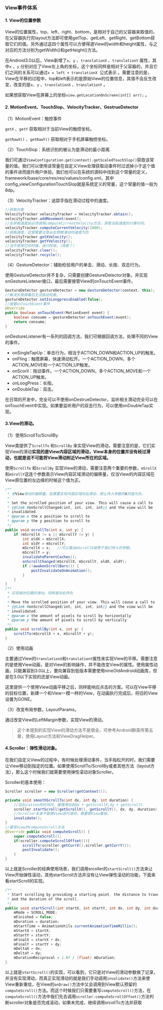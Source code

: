 ### View事件体系

#### 1. View的位置参数

View的位置属性，top、left、right、bottom，是相对于自己的父容器来取值的，在父容器执行完layout方法即可使用getTop、getLeft、getRight、getBottom获取它们的值。另外通过这四个属性可以方便得道View的width和height属性，与之对应的方法分别为getWidth()和getHeight()方法。

在Android3.0以后，View新增了`x`、`y` 、`translationX` 、`translationY` 属性，其中`x` 、`y` 分别对应了View左上角的坐标，这个坐标同样是相对于父容器的，并且它们之间的关系可以通过`x = left + translationX `公式表示  。需要注意的是，View在平移的过程中，top和left表示的是原始View的位置信息，其值不会反生改变，改变的是`x`、`y` 、`translationX`    、`translationY` 。

如果想获取View在屏幕上的坐标`view.getLocationOnScreen(int[] arr);` 。

#### 2. MotionEvent、TouchSlop、VelocityTracker、GestrueDetector

（1）MotionEvent：触控事件

`getX` 、`getY` 获取相对于当前View的触控坐标。

`getRawX()` 、`getRawY()` 获取相对于手机屏幕触控坐标。

（2）TouchSlop：系统识别的被认为是滑动的最小距离.

我们可通过`ViewConfiguration.get(context).getScaledTouchSlop()`获取该常量的值。我们可以使用该常量在自定义View处理获取动事件时过滤掉小于这个值的事件进而提升用户体验。我们也可以在系统的源码中找到这个常量的定义，framework/base/core/res/res/values/config.xml，其中config_viewConfigurationTouchSlop就是系统定义的常量，这个常量的值一般为8dp。

（3）VelocityTracker：追踪手指在滑动过程中的速度。

```java
//获取对象
VelocityTracker velocityTracker = VelocityTracker.obtain();
velocityTracker.addMovement(event);
//在获取速度前必须调用computeCirrentVelocity方法，获取当前速度的计算时间。
velocityTracker.computeCurrentVelocity(1000);
//获取速度，这里需要注意从右想做滑动时速度为负
velocityTracker.getXVelocity();
velocityTracker.getYVelocity();
//当不使用它的时候，进行回收。（场景？）
velocityTracker.clear();
velocityTracker.recycle();
```

（4）GestureDetector：辅助检验用户的单击、滑动、长按、双击行为。

使用GestureDetector并不复杂，只需要创建GestureDetector对象，并实现onGestureListener接口，最后需要接管View的onTouchEvent事件。

```java
GestureDetector gestureDetector = new GestureDetector(context, this);
//解决长按屏幕后无法拖动现象。
gestureDetector.setIsLongpressEnabled(false);
//接管onTouchEvent事件
@Override
public boolean onTouchEvent(MotionEvent event) {
    boolean consume = gestureDetector.onTouchEvent(event);
    return consume;
}
```
onDestureListener有一系列的回调方法，我们可根据回调方法，处理不同的View的事件。

- onSingleTapUp：单击行为，相当于ACTION_DOWN和ACTION_UP的触发。
- onFling：触摸屏幕，快速滑动松开。一个ACTION_DOWN，多个ACTION_MOVE和一个ACTION_UP触发。
- onScorll：拖动事件。一个ACTION_DOWN，多个ACTION_MOVE和一个ACTION_UP触发。
- onLoogPress：长按。
- onDoubleTap：双击。

在日常的开发中，完全可以不使用onDestrueDetector，监听相关滑动完全可以在onTouchEvent中实现。如果要监听用户的双击行为，可以使用onDoubleTap实现。

#### 3.View的滑动。

（1）使用ScrollTo/ScrollBy

View类提供了`ScrollTo` 和`ScrollBy` 来实现View的滑动，需要注意的是，它们实现View的滑动**实现的是View内容区域的滑动，View本身的位置并没有经过滑动，也就是说不可能将View滑动附近View所在的区域。**

使用`ScrollTo` 和`ScrollBy` 实现View的滑动，需要注意两个重要的参数，`mSrollX`和`mSrollY`这连个参数表示View内容区域滑动的偏移量，仅当View的内容区域在View原位置的左边缘的时候这个值为正。

```java
/**
 * 使View滑动的偏移量。如果要实现内容区域向右滑动，那么传入参数的X的值为负。
 *
 * Set the scrolled position of your view. This will cause a call to
 * {@link #onScrollChanged(int, int, int, int)} and the view will be
 * invalidated.
 * @param x the x position to scroll to
 * @param y the y position to scroll to
 */
public void scrollTo(int x, int y) {
    if (mScrollX != x || mScrollY != y) {
        int oldX = mScrollX;
        int oldY = mScrollY;
        mScrollX = x;   //可以看出mScrollX就等于我们传入的参数。   
        mScrollY = y;
        invalidateParentCaches();
        onScrollChanged(mScrollX, mScrollY, oldX, oldY);
        if (!awakenScrollBars()) {
            postInvalidateOnAnimation();
        }
    }
}
/**
 * 实现相对位置的滑动。同样是向右传负
 *
 * Move the scrolled position of your view. This will cause a call to
 * {@link #onScrollChanged(int, int, int, int)} and the view will be
 * invalidated.
 * @param x the amount of pixels to scroll by horizontally
 * @param y the amount of pixels to scroll by vertically
 */
public void scrollBy(int x, int y) {
    scrollTo(mScrollX + x, mScrollY + y);
}
```

（2）使用动画

主要通过View的`translationX`和`translationY`属性来实现View的平移。需要注意的是使用View动画，是对View的影响操作，并不能改变View的属性。使用属性动画，只能兼容到3.0以上，要向兼容到低版本需要使用nineOldAndroid动画库，但是在3.0以下实现的还是View动画。

这里提供一个使用View动画平移之后，同样能响应点击的方案。可以在View平移的目标位置，新建一个和View一模一样的View，在动画执行完成后，将旧的View设置为GONE。

（3）改变布局参数，LayoutParams。

通过改变View的LeftMargin参数，实现View的滑动。

> 这个本提到的实现View的滑动方法不是很全，可参考Android群英传第五章，使用Layout方法和ViewDragHelper。

#### 4.Scroller：弹性滑动对象。

在我们自定义View的过程中，有时候处理滑动事件，当手指松开的时，我们需要让View移动到指定的位置。如果使用ScrollTo/ScrollBy或者其他方法（layout方法），那么这个时候我们就需要使用弹性滚动对象Scroller。

Scroller的基本使用：

```java
Scroller scroller = new Scroller(getContext());

private void smoothScrollTo(int dx, int dy, int duration) {
    //在duration的时间内，缓慢滑动到dx + getScrollX,dy + getScrollY.
    scroller.startScroll(getScrollX(), getScrollY(), dx, dy, duration);
    //Scroller本身不能使View进行滑动，需要使View重绘。
    invalidate();
}
//重写View的computeScroll方法
@Override public void computeScroll() {
    super.computeScroll();
    if(scroller.computeScrollOffset()){
        scrollTo(scroller.getCurrX(),scroller.getCurrY());
        postInvalidate();
    }
}
```

以上就是Scroller的经典使用场景，我们调用srcoller的`startScroll()`方法来让View开始弹性滚动，其他startScroll方法并没有让View弹性滚动的功能，下面来看startScroll的实现。

```java
/**
 * Start scrolling by providing a starting point, the distance to travel,
 * and the duration of the scroll.
 */
public void startScroll(int startX, int startY, int dx, int dy, int duration) {
    mMode = SCROLL_MODE;
    mFinished = false;
    mDuration = duration;
    mStartTime = AnimationUtils.currentAnimationTimeMillis();
    mStartX = startX;
    mStartY = startY;
    mFinalX = startX + dx;
    mFinalY = startY + dy;
    mDeltaX = dx;
    mDeltaY = dy;
    mDurationReciprocal = 1.0f / (float) mDuration;
}
```

以上就是`startScroll()`的实现，可以看到，它只是对View的滑动参数做了记录，并没有实现滑动，而真正实现滑动的就是我们手动调用`invalidate()`方法来使View重新重绘，在View的`onDraw()`方法中又会调用到View默认预留的`computeScroll()`方法。而这个时候我们只需要重写`computeScroll()`方法，在`computeScroll()`方法中我们先去调用`scroller.computeScrollOffset()`方法判断scroller对象是否完成滚动，如果未完成，继续调用srcollTo方法并获取



